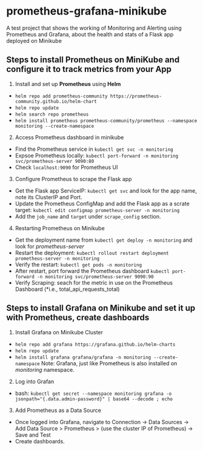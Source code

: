 # prometheus-grafana-minikube
A test project that shows the working of Monitoring and Alerting using Prometheus and Grafana, about the health and stats of a Flask app deployed on Minikube

## Steps to install Prometheus on MiniKube and configure it to track metrics from your App
1. Install and set up **Prometheus** using **Helm**
* `helm repo add prometheus-community https://prometheus-community.github.io/helm-chart`
* `helm repo update`
* `helm search repo prometheus`
* `helm install prometheus prometheus-community/prometheus --namespace monitoring --create-namespace`
  
2. Access Prometheus dashboard in minikube
* Find the Prometheus service in `kubectl get svc -n monitoring`
* Expsoe Prometheus locally: `kubectl port-forward -n monitoring svc/prometheus-server 9090:80`
* Check `localhost:9090` for Prometheus UI

3. Configure Prometheus to scrape the Flask app
* Get the Flask app ServiceIP: `kubectl get svc` and look for the app name, note its ClusterIP and Port.
* Update the Prometheus ConfigMap and add the Flask app as a scrate target: `kubectl edit configmap prometheus-server -n monitoring`
* Add the `job_name` and `target` under `scrape_config` section.

4. Restarting Prometheus on Minikube
* Get the deployment name from `kubectl get deploy -n monitoring` and look for *prometheus-server*
* Restart the deployment: `kubectl rollout restart deployment prometheus-server -n monitoring`
* Verify the restart: `kubectl get pods -n monitoring`
* After restart, port forward the Prometheus dashboard `kubectl port-forward -n monitoring svc/prometheus-server 9090:90`
* Verify Scraping: seach for the metric in use on the Prometheus Dashboard (*i.e., total_api_requests_total)


## Steps to install Grafana on Minikube and set it up with Prometheus, create dashboards
1. Install Grafana on Minikube Cluster
* `helm repo add grafana https://grafana.github.io/helm-charts`
* `helm repo update`
* `helm install grafana grafana/grafana -n monitoring --create-namespace`
Note: Grafana, just like Prometheus is also installed on *monitoring* namespace.
2. Log into Grafan
* bash: `kubectl get secret --namespace monitoring grafana -o jsonpath="{.data.admin-password}" | base64 --decode ; echo`

3. Add Prometheus as a Data Source
* Once logged into Grafana, navigate to Connection -> Data Sources -> Add Data Source > Prometheus > (use the cluster IP of Prometheus) -> Save and Test
* Create dashboards.